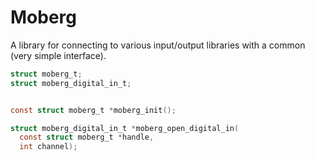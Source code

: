 # Moberg

A library for connecting to various input/output libraries
with a common (very simple interface).

```C
struct moberg_t;
struct moberg_digital_in_t;


const struct moberg_t *moberg_init();

struct moberg_digital_in_t *moberg_open_digital_in(
  const struct moberg_t *handle,
  int channel);
  
```